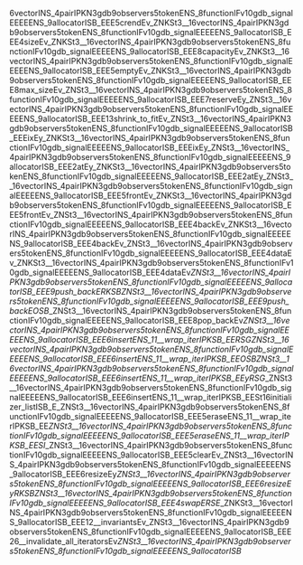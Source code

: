 6vectorINS_4pairIPKN3gdb9observers5tokenENS_8functionIFv10gdb_signalEEEEENS_9allocatorISB_EEE5crendEv _ZNKSt3__16vectorINS_4pairIPKN3gdb9observers5tokenENS_8functionIFv10gdb_signalEEEEENS_9allocatorISB_EEE4sizeEv _ZNKSt3__16vectorINS_4pairIPKN3gdb9observers5tokenENS_8functionIFv10gdb_signalEEEEENS_9allocatorISB_EEE8capacityEv _ZNKSt3__16vectorINS_4pairIPKN3gdb9observers5tokenENS_8functionIFv10gdb_signalEEEEENS_9allocatorISB_EEE5emptyEv _ZNKSt3__16vectorINS_4pairIPKN3gdb9observers5tokenENS_8functionIFv10gdb_signalEEEEENS_9allocatorISB_EEE8max_sizeEv _ZNSt3__16vectorINS_4pairIPKN3gdb9observers5tokenENS_8functionIFv10gdb_signalEEEEENS_9allocatorISB_EEE7reserveEy _ZNSt3__16vectorINS_4pairIPKN3gdb9observers5tokenENS_8functionIFv10gdb_signalEEEEENS_9allocatorISB_EEE13shrink_to_fitEv _ZNSt3__16vectorINS_4pairIPKN3gdb9observers5tokenENS_8functionIFv10gdb_signalEEEEENS_9allocatorISB_EEEixEy _ZNKSt3__16vectorINS_4pairIPKN3gdb9observers5tokenENS_8functionIFv10gdb_signalEEEEENS_9allocatorISB_EEEixEy _ZNSt3__16vectorINS_4pairIPKN3gdb9observers5tokenENS_8functionIFv10gdb_signalEEEEENS_9allocatorISB_EEE2atEy _ZNKSt3__16vectorINS_4pairIPKN3gdb9observers5tokenENS_8functionIFv10gdb_signalEEEEENS_9allocatorISB_EEE2atEy _ZNSt3__16vectorINS_4pairIPKN3gdb9observers5tokenENS_8functionIFv10gdb_signalEEEEENS_9allocatorISB_EEE5frontEv _ZNKSt3__16vectorINS_4pairIPKN3gdb9observers5tokenENS_8functionIFv10gdb_signalEEEEENS_9allocatorISB_EEE5frontEv _ZNSt3__16vectorINS_4pairIPKN3gdb9observers5tokenENS_8functionIFv10gdb_signalEEEEENS_9allocatorISB_EEE4backEv _ZNKSt3__16vectorINS_4pairIPKN3gdb9observers5tokenENS_8functionIFv10gdb_signalEEEEENS_9allocatorISB_EEE4backEv _ZNSt3__16vectorINS_4pairIPKN3gdb9observers5tokenENS_8functionIFv10gdb_signalEEEEENS_9allocatorISB_EEE4dataEv _ZNKSt3__16vectorINS_4pairIPKN3gdb9observers5tokenENS_8functionIFv10gdb_signalEEEEENS_9allocatorISB_EEE4dataEv _ZNSt3__16vectorINS_4pairIPKN3gdb9observers5tokenENS_8functionIFv10gdb_signalEEEEENS_9allocatorISB_EEE9push_backERKSB_ _ZNSt3__16vectorINS_4pairIPKN3gdb9observers5tokenENS_8functionIFv10gdb_signalEEEEENS_9allocatorISB_EEE9push_backEOSB_ _ZNSt3__16vectorINS_4pairIPKN3gdb9observers5tokenENS_8functionIFv10gdb_signalEEEEENS_9allocatorISB_EEE8pop_backEv _ZNSt3__16vectorINS_4pairIPKN3gdb9observers5tokenENS_8functionIFv10gdb_signalEEEEENS_9allocatorISB_EEE6insertENS_11__wrap_iterIPKSB_EERSG_ _ZNSt3__16vectorINS_4pairIPKN3gdb9observers5tokenENS_8functionIFv10gdb_signalEEEEENS_9allocatorISB_EEE6insertENS_11__wrap_iterIPKSB_EEOSB_ _ZNSt3__16vectorINS_4pairIPKN3gdb9observers5tokenENS_8functionIFv10gdb_signalEEEEENS_9allocatorISB_EEE6insertENS_11__wrap_iterIPKSB_EEyRSG_ _ZNSt3__16vectorINS_4pairIPKN3gdb9observers5tokenENS_8functionIFv10gdb_signalEEEEENS_9allocatorISB_EEE6insertENS_11__wrap_iterIPKSB_EESt16initializer_listISB_E _ZNSt3__16vectorINS_4pairIPKN3gdb9observers5tokenENS_8functionIFv10gdb_signalEEEEENS_9allocatorISB_EEE5eraseENS_11__wrap_iterIPKSB_EE _ZNSt3__16vectorINS_4pairIPKN3gdb9observers5tokenENS_8functionIFv10gdb_signalEEEEENS_9allocatorISB_EEE5eraseENS_11__wrap_iterIPKSB_EESI_ _ZNSt3__16vectorINS_4pairIPKN3gdb9observers5tokenENS_8functionIFv10gdb_signalEEEEENS_9allocatorISB_EEE5clearEv _ZNSt3__16vectorINS_4pairIPKN3gdb9observers5tokenENS_8functionIFv10gdb_signalEEEEENS_9allocatorISB_EEE6resizeEy _ZNSt3__16vectorINS_4pairIPKN3gdb9observers5tokenENS_8functionIFv10gdb_signalEEEEENS_9allocatorISB_EEE6resizeEyRKSB_ _ZNSt3__16vectorINS_4pairIPKN3gdb9observers5tokenENS_8functionIFv10gdb_signalEEEEENS_9allocatorISB_EEE4swapERSE_ _ZNKSt3__16vectorINS_4pairIPKN3gdb9observers5tokenENS_8functionIFv10gdb_signalEEEEENS_9allocatorISB_EEE12__invariantsEv _ZNSt3__16vectorINS_4pairIPKN3gdb9observers5tokenENS_8functionIFv10gdb_signalEEEEENS_9allocatorISB_EEE26__invalidate_all_iteratorsEv _ZNSt3__16vectorINS_4pairIPKN3gdb9observers5tokenENS_8functionIFv10gdb_signalEEEEENS_9allocatorISB_